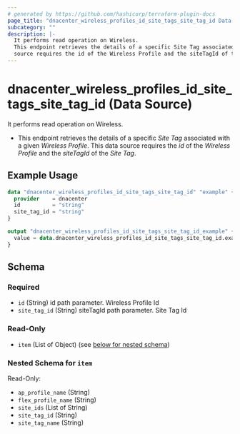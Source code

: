 ```yaml
---
# generated by https://github.com/hashicorp/terraform-plugin-docs
page_title: "dnacenter_wireless_profiles_id_site_tags_site_tag_id Data Source - terraform-provider-dnacenter"
subcategory: ""
description: |-
  It performs read operation on Wireless.
  This endpoint retrieves the details of a specific Site Tag associated with a given Wireless Profile. This data
  source requires the id of the Wireless Profile and the siteTagId of the Site Tag.
---
```


# dnacenter_wireless_profiles_id_site_tags_site_tag_id (Data Source)

It performs read operation on Wireless.

- This endpoint retrieves the details of a specific *Site Tag* associated with a given *Wireless Profile*. This data
source requires the *id* of the *Wireless Profile* and the *siteTagId* of the *Site Tag*.

## Example Usage

```terraform
data "dnacenter_wireless_profiles_id_site_tags_site_tag_id" "example" {
  provider    = dnacenter
  id          = "string"
  site_tag_id = "string"
}

output "dnacenter_wireless_profiles_id_site_tags_site_tag_id_example" {
  value = data.dnacenter_wireless_profiles_id_site_tags_site_tag_id.example.item
}
```

<!-- schema generated by tfplugindocs -->
## Schema

### Required

- `id` (String) id path parameter. Wireless Profile Id
- `site_tag_id` (String) siteTagId path parameter. Site Tag Id

### Read-Only

- `item` (List of Object) (see [below for nested schema](#nestedatt--item))

<a id="nestedatt--item"></a>
### Nested Schema for `item`

Read-Only:

- `ap_profile_name` (String)
- `flex_profile_name` (String)
- `site_ids` (List of String)
- `site_tag_id` (String)
- `site_tag_name` (String)

